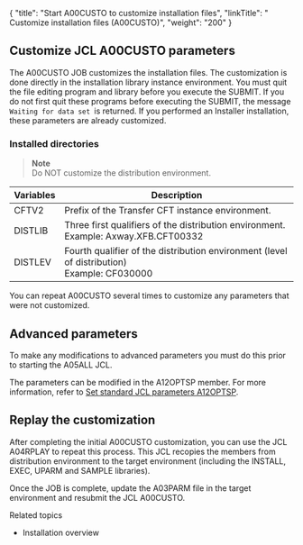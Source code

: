{
    "title": "Start A00CUSTO to customize installation files",
    "linkTitle": " Customize installation files (A00CUSTO)",
    "weight": "200"
}<span id="Customizing JCL A00CUSTO parameters"></span><span id="kanchor73"></span>

## Customize JCL A00CUSTO parameters

The A00CUSTO JOB customizes the installation files. The customization is done directly in the installation library instance environment. You must quit the file editing program and library before you execute the SUBMIT. If you do not first quit these programs before executing the SUBMIT, the message `Waiting for data set `is returned. If you performed an Installer installation, these parameters are already customized.

### Installed directories

> **Note**  
> Do            NOT customize the distribution environment.


| Variables  | Description  |
| --- | --- |
|  CFTV2  |  Prefix of the Transfer CFT instance environment.  |
|  DISTLIB  |  Three first qualifiers of the distribution environment.<br/>Example: Axway.XFB.CFT00332  |
|  DISTLEV  |  Fourth qualifier of the distribution environment (level of distribution)<br/>Example: CF030000  |


You can repeat A00CUSTO several times to customize any  parameters that were not customized.

## Advanced parameters

To make any modifications to advanced parameters you must do this prior to starting the A05ALL JCL.

The parameters can be modified in the A12OPTSP member. For more information, refer to [Set standard JCL parameters A12OPTSP](../t_customize_instance_zos#Selectin).

## Replay the customization

After completing the initial A00CUSTO customization, you can use the JCL A04RPLAY to repeat this process. This JCL recopies the members from distribution environment to the target environment (including the INSTALL, EXEC, UPARM and SAMPLE libraries).

Once the JOB is complete, update the A03PARM file in the target environment  and resubmit the JCL A00CUSTO.

Related topics

-   Installation overview
